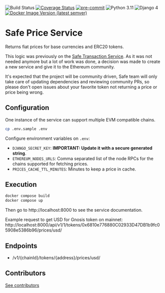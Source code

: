 ![Build Status](https://github.com/safe-global/safe-price-service/workflows/Python%20CI/badge.svg?branch=master)
[![Coverage Status](https://coveralls.io/repos/github/safe-global/safe-price-service/badge.svg?branch=master)](https://coveralls.io/github/safe-global/safe-price-service?branch=master)
[![pre-commit](https://img.shields.io/badge/pre--commit-enabled-brightgreen?logo=pre-commit&logoColor=white)](https://github.com/pre-commit/pre-commit)
![Python 3.11](https://img.shields.io/badge/Python-3.11-blue.svg)
![Django 4](https://img.shields.io/badge/Django-4-blue.svg)
[![Docker Image Version (latest semver)](https://img.shields.io/docker/v/safeglobal/safe-price-service?label=Docker&sort=semver)](https://hub.docker.com/r/safeglobal/safe-price-service)

# Safe Price Service

Returns fiat prices for base currencies and ERC20 tokens.

This logic was previously on the [Safe Transaction Service](https://github.com/safe-global/safe-transaction-service). As it was not needed anymore but a lot of work was done,
a decision was made to create a new service and give it to the Ethereum community.

It's expected that the project will be community driven, Safe team will only take care of updating dependencies and reviewing community PRs, so please don't open issues
about your favorite token not returning a price or price being wrong.

## Configuration

One instance of the service can support multiple EVM compatible chains.

```bash
cp .env.sample .env
```

Configure environment variables on `.env`:

- `DJANGO_SECRET_KEY`: **IMPORTANT: Update it with a secure generated string**.
- `ETHEREUM_NODES_URLS`: Comma separated list of the node RPCs for the chains supported for fetching prices.
- `PRICES_CACHE_TTL_MINUTES`: Minutes to keep a price in cache.

## Execution

```bash
docker compose build
docker compose up
```

Then go to http://localhost:8000 to see the service documentation.

Example request to get USD for Gnosis token on mainnet:
http://localhost:8000/api/v1/1/tokens/0x6810e776880C02933D47DB1b9fc05908e5386b96/prices/usd/

## Endpoints

- /v1/{chainId}/tokens/{address}/prices/usd/

## Contributors

[See contributors](https://github.com/safe-global/safe-price-service/graphs/contributors)
